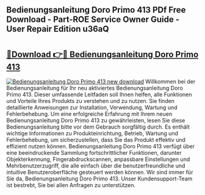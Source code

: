 ## Bedienungsanleitung Doro Primo 413 PDf Free Download - Part-ROE Service Owner Guide - User Repair Edition u36aQ

# <h2><a href="http://df3ciyp.blite.top/?on=Bedienungsanleitung+Doro+Primo+413">🔗Download 👉🔴 Bedienungsanleitung Doro Primo 413</a></h2>

[![Bedienungsanleitung Doro Primo 413 new download](https://i.imgur.com/lujVjoI.png)](http://df3ciyp.blite.top/?on=Bedienungsanleitung+Doro+Primo+413)
Willkommen bei der Bedienungsanleitung für Ihr neu aktiviertes Bedienungsanleitung Doro Primo 413. Dieser umfassende Leitfaden soll Ihnen helfen, alle Funktionen und Vorteile Ihres Produkts zu verstehen und zu nutzen. Sie finden detaillierte Anweisungen zur Installation, Verwendung, Wartung und Fehlerbehebung. Um eine erfolgreiche Erfahrung mit Ihrem neuen Bedienungsanleitung Doro Primo 413 zu gewährleisten, lesen Sie diese Bedienungsanleitung bitte vor dem Gebrauch sorgfältig durch. Es enthält wichtige Informationen zu Produkteinrichtung, Betrieb, Wartung und Fehlerbehebung, um sicherzustellen, dass Sie das Produkt effektiv und effizient nutzen können. Bedienungsanleitung Doro Primo 413 verfügt über eine beeindruckende Sammlung fortschrittlicher Funktionen, darunter Objekterkennung, Fingerabdruckscannen, anpassbare Einstellungen und Mehrbenutzerzugriff, die alle einfach über die benutzerfreundliche und intuitive Benutzeroberfläche gesteuert werden können. Wir sind immer für Sie da, Bedienungsanleitung Doro Primo 413. Unser Kundensupport-Team ist bestrebt, Sie bei allen Anfragen zu unterstützen.

